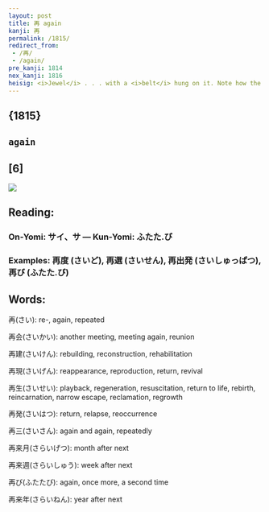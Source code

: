 ```yaml
---
layout: post
title: 再 again
kanji: 再
permalink: /1815/
redirect_from:
 - /再/
 - /again/
pre_kanji: 1814
nex_kanji: 1816
heisig: <i>Jewel</i> . . . with a <i>belt</i> hung on it. Note how the <i>belt</i> is drawn right after the first stroke of <i>jewel</i>.
---
```


## {1815}

## `again`

## [6]

<div class="stroke"><img src="E5868D.png" /></div>

## Reading:

### On-Yomi: サイ、サ &mdash; Kun-Yomi: ふたた.び

### Examples: 再度 (さいど), 再選 (さいせん), 再出発 (さいしゅっぱつ), 再び (ふたた.び)

## Words:

再(さい): re-, again, repeated

再会(さいかい): another meeting, meeting again, reunion

再建(さいけん): rebuilding, reconstruction, rehabilitation

再現(さいげん): reappearance, reproduction, return, revival

再生(さいせい): playback, regeneration, resuscitation, return to life, rebirth, reincarnation, narrow escape, reclamation, regrowth

再発(さいはつ): return, relapse, reoccurrence

再三(さいさん): again and again, repeatedly

再来月(さらいげつ): month after next

再来週(さらいしゅう): week after next

再び(ふたたび): again, once more, a second time

再来年(さらいねん): year after next
